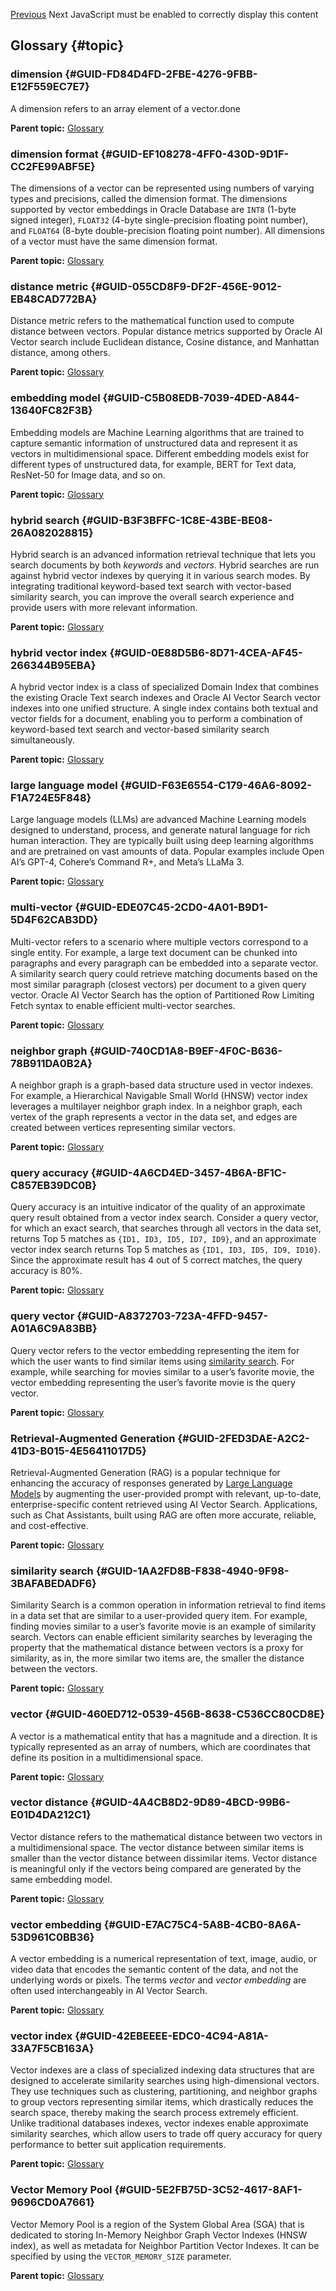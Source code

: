 [Previous](python-classes-convert-pretrained-models-onnx-models-deprecated.md) Next JavaScript must be enabled to correctly display this content 

## Glossary {#topic}

### dimension {#GUID-FD84D4FD-2FBE-4276-9FBB-E12F559EC7E7}

A dimension refers to an array element of a vector.done

**Parent topic:** [Glossary](Chunk308553872.md)

### dimension format {#GUID-EF108278-4FF0-430D-9D1F-CC2FE99ABF5E}

The dimensions of a vector can be represented using numbers of varying types and precisions, called the dimension format. The dimensions supported by vector embeddings in Oracle Database are `INT8` (1-byte signed integer), `FLOAT32` (4-byte single-precision floating point number), and `FLOAT64` (8-byte double-precision floating point number). All dimensions of a vector must have the same dimension format. 

**Parent topic:** [Glossary](Chunk308553872.md)

### distance metric {#GUID-055CD8F9-DF2F-456E-9012-EB48CAD772BA}

Distance metric refers to the mathematical function used to compute distance between vectors. Popular distance metrics supported by Oracle AI Vector search include Euclidean distance, Cosine distance, and Manhattan distance, among others.

**Parent topic:** [Glossary](Chunk308553872.md)

### embedding model {#GUID-C5B08EDB-7039-4DED-A844-13640FC82F3B}

Embedding models are Machine Learning algorithms that are trained to capture semantic information of unstructured data and represent it as vectors in multidimensional space. Different embedding models exist for different types of unstructured data, for example, BERT for Text data, ResNet-50 for Image data, and so on.

**Parent topic:** [Glossary](Chunk308553872.md)

### hybrid search {#GUID-B3F3BFFC-1C8E-43BE-BE08-26A082028815}

Hybrid search is an advanced information retrieval technique that lets you search documents by both *keywords* and *vectors*. Hybrid searches are run against hybrid vector indexes by querying it in various search modes. By integrating traditional keyword-based text search with vector-based similarity search, you can improve the overall search experience and provide users with more relevant information. 

**Parent topic:** [Glossary](Chunk308553872.md)

### hybrid vector index {#GUID-0E88D5B6-8D71-4CEA-AF45-266344B95EBA}

A hybrid vector index is a class of specialized Domain Index that combines the existing Oracle Text search indexes and Oracle AI Vector Search vector indexes into one unified structure. A single index contains both textual and vector fields for a document, enabling you to perform a combination of keyword-based text search and vector-based similarity search simultaneously.

**Parent topic:** [Glossary](Chunk308553872.md)

### large language model {#GUID-F63E6554-C179-46A6-8092-F1A724E5F848}

Large language models (LLMs) are advanced Machine Learning models designed to understand, process, and generate natural language for rich human interaction. They are typically built using deep learning algorithms and are pretrained on vast amounts of data. Popular examples include Open AI’s GPT-4, Cohere’s Command R+, and Meta’s LLaMa 3.

**Parent topic:** [Glossary](Chunk308553872.md)

### multi-vector {#GUID-EDE07C45-2CD0-4A01-B9D1-5D4F62CAB3DD}

Multi-vector refers to a scenario where multiple vectors correspond to a single entity. For example, a large text document can be chunked into paragraphs and every paragraph can be embedded into a separate vector. A similarity search query could retrieve matching documents based on the most similar paragraph (closest vectors) per document to a given query vector. Oracle AI Vector Search has the option of Partitioned Row Limiting Fetch syntax to enable efficient multi-vector searches.

**Parent topic:** [Glossary](Chunk308553872.md)

### neighbor graph {#GUID-740CD1A8-B9EF-4F0C-B636-78B911DA0B2A}

A neighbor graph is a graph-based data structure used in vector indexes. For example, a Hierarchical Navigable Small World (HNSW) vector index leverages a multilayer neighbor graph index. In a neighbor graph, each vertex of the graph represents a vector in the data set, and edges are created between vertices representing similar vectors.

**Parent topic:** [Glossary](Chunk308553872.md)

### query accuracy {#GUID-4A6CD4ED-3457-4B6A-BF1C-C857EB39DC0B}

Query accuracy is an intuitive indicator of the quality of an approximate query result obtained from a vector index search. Consider a query vector, for which an exact search, that searches through all vectors in the data set, returns Top 5 matches as `{ID1, ID3, ID5, ID7, ID9}`, and an approximate vector index search returns Top 5 matches as `{ID1, ID3, ID5, ID9, ID10}`. Since the approximate result has 4 out of 5 correct matches, the query accuracy is 80%. 

**Parent topic:** [Glossary](Chunk308553872.md)

### query vector {#GUID-A8372703-723A-4FFD-9457-A01A6C9A83BB}

Query vector refers to the vector embedding representing the item for which the user wants to find similar items using [similarity search](Chunk308553872.md#GUID-1AA2FD8B-F838-4940-9F98-3BAFABEDADF6). For example, while searching for movies similar to a user’s favorite movie, the vector embedding representing the user’s favorite movie is the query vector. 

**Parent topic:** [Glossary](Chunk308553872.md)

### Retrieval-Augmented Generation {#GUID-2FED3DAE-A2C2-41D3-B015-4E56411017D5}

Retrieval-Augmented Generation (RAG) is a popular technique for enhancing the accuracy of responses generated by [Large Language Models](Chunk308553872.md#GUID-F63E6554-C179-46A6-8092-F1A724E5F848) by augmenting the user-provided prompt with relevant, up-to-date, enterprise-specific content retrieved using AI Vector Search. Applications, such as Chat Assistants, built using RAG are often more accurate, reliable, and cost-effective. 

**Parent topic:** [Glossary](Chunk308553872.md)

### similarity search {#GUID-1AA2FD8B-F838-4940-9F98-3BAFABEDADF6}

Similarity Search is a common operation in information retrieval to find items in a data set that are similar to a user-provided query item. For example, finding movies similar to a user’s favorite movie is an example of similarity search. Vectors can enable efficient similarity searches by leveraging the property that the mathematical distance between vectors is a proxy for similarity, as in, the more similar two items are, the smaller the distance between the vectors.

**Parent topic:** [Glossary](Chunk308553872.md)

### vector {#GUID-460ED712-0539-456B-8638-C536CC80CD8E}

A vector is a mathematical entity that has a magnitude and a direction. It is typically represented as an array of numbers, which are coordinates that define its position in a multidimensional space. 

**Parent topic:** [Glossary](Chunk308553872.md)

### vector distance {#GUID-4A4CB8D2-9D89-4BCD-99B6-E01D4DA212C1}

Vector distance refers to the mathematical distance between two vectors in a multidimensional space. The vector distance between similar items is smaller than the vector distance between dissimilar items. Vector distance is meaningful only if the vectors being compared are generated by the same embedding model.

**Parent topic:** [Glossary](Chunk308553872.md)

### vector embedding {#GUID-E7AC75C4-5A8B-4CB0-8A6A-53D961C0BB36}

A vector embedding is a numerical representation of text, image, audio, or video data that encodes the semantic content of the data, and not the underlying words or pixels. The terms *vector* and *vector embedding* are often used interchangeably in AI Vector Search. 

**Parent topic:** [Glossary](Chunk308553872.md)

### vector index {#GUID-42EBEEEE-EDC0-4C94-A81A-33A7F5CB163A}

Vector indexes are a class of specialized indexing data structures that are designed to accelerate similarity searches using high-dimensional vectors. They use techniques such as clustering, partitioning, and neighbor graphs to group vectors representing similar items, which drastically reduces the search space, thereby making the search process extremely efficient. Unlike traditional databases indexes, vector indexes enable approximate similarity searches, which allow users to trade off query accuracy for query performance to better suit application requirements.

**Parent topic:** [Glossary](Chunk308553872.md)

### Vector Memory Pool {#GUID-5E2FB75D-3C52-4617-8AF1-9696CD0A7661}

Vector Memory Pool is a region of the System Global Area (SGA) that is dedicated to storing In-Memory Neighbor Graph Vector Indexes (HNSW index), as well as metadata for Neighbor Partition Vector Indexes. It can be specified by using the `VECTOR_MEMORY_SIZE` parameter. 

**Parent topic:** [Glossary](Chunk308553872.md)
